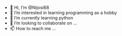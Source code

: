 - 👋 Hi, I’m @Nijosi68
- 👀 I’m interested in learning programming as a hobby
- 🌱 I’m currently learning python
- 💞️ I’m looking to collaborate on ...
- 📫 How to reach me ...

<!---
Nijosi68/Nijosi68 is a ✨ special ✨ repository because its `README.md` (this file) appears on your GitHub profile.
You can click the Preview link to take a look at your changes.
--->
